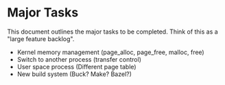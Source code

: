 # Major Tasks #

This document outlines the major tasks to be completed.
Think of this as a "large feature backlog".

- Kernel memory management (page_alloc, page_free, malloc, free)
- Switch to another process (transfer control)
- User space process (Different page table)
- New build system (Buck? Make? Bazel?)
